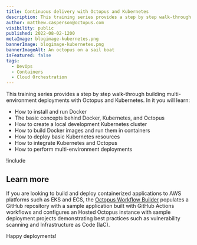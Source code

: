 ```yaml
---
title: Continuous delivery with Octopus and Kubernetes
description: This training series provides a step by step walk-through building multi-environment deployments with Octopus and Kubernetes
author: matthew.casperson@octopus.com
visibility: public
published: 2022-08-02-1200
metaImage: blogimage-kubernetes.png
bannerImage: blogimage-kubernetes.png
bannerImageAlt: An octopus on a sail boat
isFeatured: false
tags: 
  - DevOps
  - Containers
  - Cloud Orchestration
---
```


This training series provides a step by step walk-through building multi-environment deployments with Octopus and Kubernetes. In it you will learn:

* How to install and run Docker
* The basic concepts behind Docker, Kubernetes, and Octopus
* How to create a local development Kubernetes cluster
* How to build Docker images and run them in containers
* How to deploy basic Kubernetes resources
* How to integrate Kubernetes and Octopus
* How to perform multi-environment deployments

!include <k8s-training-toc>

## Learn more

If you are looking to build and deploy containerized applications to AWS platforms such as EKS and ECS, the [Octopus Workflow Builder](https://octopusworkflowbuilder.octopus.com/#/) populates a GitHub repository with a sample application built with GitHub Actions workflows and configures an Hosted Octopus instance with sample deployment projects demonstrating best practices such as vulnerability scanning and Infrastructure as Code (IaC). 

Happy deployments! 